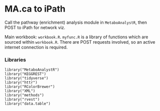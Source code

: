# MA.ca to iPath

Call the pathway (enrichment) analysis module in `MetaboAnalystR`, then POST to iPath for network viz.

Main workbook: `workbook.R`. `myfunc.R` is a library of functions which are sourced within `workbook.R`. There are POST requests involved, so an active internet connection is required. 

### Libraries

```
library("MetaboAnalystR")
library("KEGGREST")
library("tidyverse")
library("httr")
library("RColorBrewer")
library("XML")
library("methods")
library("rvest")
library("data.table")
```